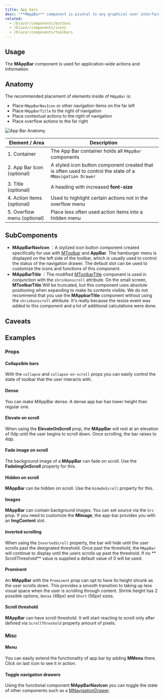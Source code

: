 ```yaml
---
title: App bars
desc: "**MAppBar** component is pivotal to any graphical user interface (GUI), as it generally is the primary source of site navigation."
related:
  - /blazor/components/buttons
  - /blazor/components/icons
  - /blazor/components/toolbars
---
```


## Usage

The **MAppBar** component is used for application-wide actions and information.

<app-bars-usage></app-bars-usage>

## Anatomy

The recommended placement of elements inside of `MAppBar` is:

* Place `MAppBarNavIcon` or other navigation items on the far left
* Place `MAppBarTitle` to the right of navigation
* Place contextual actions to the right of navigation
* Place overflow actions to the far right

![App Bar Anatomy](http://cdn.masastack.com/stack/doc/masablazor/anatomy/app-bar-anatomy.png)

| Element / Area | Description |
| - | - |
| 1. Container | The App Bar container holds all `MAppBar` components |
| 2. App Bar Icon (optional) | A styled icon button component created that is often used to control the state of a `MNavigation Drawer` |
| 3. Title (optional) | A heading with increased **font-size** |
| 4. Action items (optional) | Used to highlight certain actions not in the overflow menu |
| 5. Overflow menu (optional) | Place less often used action items into a hidden menu |

## SubComponents

- **MAppBarNavIcon** ：A stylized icon button component created specifically for use with [MToolbar](/blazor/components/toolbars) and **AppBar**. The hamburger menu is displayed on the left side of the toolbar, which is usually used to control the status of the navigation drawer. The default slot can be used to customize the icons and functions of this component.
- **MAppBarTitle** ：The modified [MToolbarTitle](/blazor/components/toolbars) component is used in conjunction with the `shrinkonscroll` attribute. On the small screen, **MToolbarTitle**
Will be truncated, but this component uses absolute positioning when expanding to make its contents visible. We do not recommend that you use the **MAppbarTitle** component without using the `shrinkonscroll` attribute. It's really because the resize event was added to this component and a lot of additional calculations were done.

## Caveats

<app-alert type="warning" content="When **MButton** with **Icon** attribute is used inside **MToolbar** and **MAppbar**, they will automatically increase their size and apply negative margins to ensure appropriate spacing according to material design specifications.
If you choose to wrap the buttons in any container, such as `div`, you need to apply a negative margin to the container in order to align them correctly."></app-alert>

## Examples

### Props

#### Collapsible bars

With the `collapse` and `collapse-on-scroll` props you can easily control the state of toolbar that the user interacts with.

<masa-example file="Examples.components.app_bars.CollapsibleBars"></masa-example>

#### Dense

You can make MAppBar dense. A dense app bar has lower height than regular one.

<masa-example file="Examples.components.app_bars.Dense"></masa-example>

#### Elevate on scroll 

When using the **ElevateOnScroll** prop, the **MAppBar** will rest at an elevation of 0dp until the user begins to scroll
down. Once scrolling, the bar raises to 4dp.

<masa-example file="Examples.components.app_bars.ElevateOnScroll"></masa-example>

#### Fade image on scroll

The background image of a **MAppBar** can fade on scroll. Use the **FadeImgOnScroll** property for this.

<masa-example file="Examples.components.app_bars.FadeImageOnScroll"></masa-example>

#### Hidden on scroll

**MAppBar** can be hidden on scroll. Use the `HideOnScroll` property for this.

<masa-example file="Examples.components.app_bars.HiddenOnScroll"></masa-example>

#### Images

**MAppBar** can contain background images. You can set source via the `Src` prop. If you need to customize the **MImage**, the app-bar provides you with an **ImgContent** slot.

<masa-example file="Examples.components.app_bars.Images"></masa-example>

#### Inverted scrolling

When using the `InvertedScroll` property, the bar will hide until the user scrolls past the designated threshold. Once
past the threshold, the `MAppBar` will continue to display until the users scrolls up past the threshold. If no **
ScrollThreshold** value is supplied a default value of 0 will be used.

<masa-example file="Examples.components.app_bars.Inverted"></masa-example>

#### Prominent

An **MAppBar** with the `Prominent` prop can opt to have its height shrunk as the user scrolls down. This provides a
smooth transition to taking up less visual space when the user is scrolling through content. Shrink height has 2
possible options, `Dense` (48px) and `Short` (56px) sizes.

<masa-example file="Examples.components.app_bars.Prominent"></masa-example>

#### Scroll threshold

**MAppBar** can have scroll threshold. It will start reacting to scroll only after defined via `ScrollThreshold`
property amount of pixels.

<masa-example file="Examples.components.app_bars.ScrollThreshold"></masa-example>

### Misc

#### Menu

You can easily extend the functionality of app bar by adding **MMenu** there. Click on last icon to see it in action.

<masa-example file="Examples.components.app_bars.Menu"></masa-example>

#### Toggle navigation drawers

Using the functional component **MAppBarNavIcon** you can toggle the state of other components such as
a [MNavigationDrawer](/blazor/components/navigation-drawers).

<masa-example file="Examples.components.app_bars.ToggleNavigationDrawers"></masa-example>